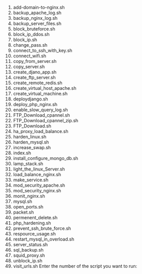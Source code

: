 1) add-domain-to-nginx.sh
2) backup_apache_log.sh
3) backup_nginx_log.sh
4) backup_server_files.sh
5) block_bruteforce.sh
6) block_ip_ddos.sh
7) block_ip.sh
8) change_pass.sh
9) connect_to_ssh_with_key.sh
10) connect_wifi.sh
11) copy_from_server.sh
12) copy_server.sh
13) create_djano_app.sh
14) create_ftp_server.sh
15) create_remote_redis.sh
16) create_virtual_host_apache.sh
17) create_virtual_machine.sh
18) deploydjango.sh
19) deploy_php_nginx.sh
20) enable_slow_query_log.sh
21) FTP_Download_cpannel.sh
22) FTP_Download_cpannel_zip.sh
23) FTP_Download.sh
24) ha_proxy_load_balance.sh
25) harden_linux.sh
26) harden_mysql.sh
27) increase_swap.sh
28) index.sh
29) install_configure_mongo_db.sh
30) lamp_stack.sh
31) light_the_linux_Server.sh
32) load_balance_nginx.sh
33) make_service.sh
34) mod_security_apache.sh
35) mod_security_nginx.sh
36) monit_nginx.sh
37) mysql.sh
38) open_ports.sh
39) packet.sh
40) permenent_delete.sh
41) php_hardening.sh
42) prevent_ssh_brute_force.sh
43) respource_usage.sh
44) restart_mysql_in_overload.sh
45) server_status.sh
46) sql_backup.sh
47) squid_proxy.sh
48) unblock_ip.sh
49) visit_urls.sh
Enter the number of the script you want to run: 
